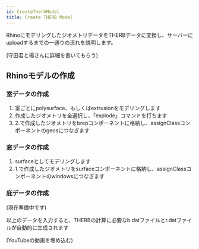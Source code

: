 ```yaml
---
id: CreateTherbModel
title: Create THERB Model
---
```


RhinoにモデリングしたジオメトリデータをTHERBデータに変換し、サーバーにuploadするまでの一通りの流れを説明します。  

(守田君と楊さんに詳細を書いてもらう)
## Rhinoモデルの作成  
### 室データの作成  
1. 室ごとにpolysurface、もしくはextrusionをモデリングします  
1. 作成したジオメトリを全選択し、「explode」コマンドを打ちます  
1. 2.で作成したジオメトリをbrepコンポーネントに格納し、assignClassコンポーネントのgeosにつなぎます  

### 窓データの作成  
1. surfaceとしてモデリングします  
1. 1.で作成したジオメトリをsurfaceコンポーネントに格納し、assignClassコンポーネントのwindowsにつなぎます  

### 庇データの作成  
(現在準備中です)  

以上のデータを入力すると、THERBの計算に必要なb.datファイルとr.datファイルが自動的に生成されます  

(YouTubeの動画を埋め込む)  
